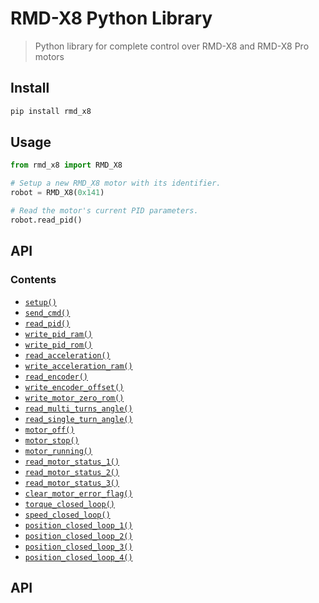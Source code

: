 # RMD-X8 Python Library

> Python library for complete control over RMD-X8 and RMD-X8 Pro motors

## Install
```sh
pip install rmd_x8
```

## Usage
```py
from rmd_x8 import RMD_X8

# Setup a new RMD_X8 motor with its identifier.
robot = RMD_X8(0x141)

# Read the motor's current PID parameters.
robot.read_pid()
```

## API
### Contents

- [`setup()`]()
- [`send_cmd()`]()
- [`read_pid()`]()
- [`write_pid_ram()`]()
- [`write_pid_rom()`]()
- [`read_acceleration()`]()
- [`write_acceleration_ram()`]()
- [`read_encoder()`]()
- [`write_encoder_offset()`]()
- [`write_motor_zero_rom()`]()
- [`read_multi_turns_angle()`]()
- [`read_single_turn_angle()`]()
- [`motor_off()`]()
- [`motor_stop()`]()
- [`motor_running()`]()
- [`read_motor_status_1()`]()
- [`read_motor_status_2()`]()
- [`read_motor_status_3()`]()
- [`clear_motor_error_flag()`]()
- [`torque_closed_loop()`]()
- [`speed_closed_loop()`]()
- [`position_closed_loop_1()`]()
- [`position_closed_loop_2()`]()
- [`position_closed_loop_3()`]()
- [`position_closed_loop_4()`]()

## API
